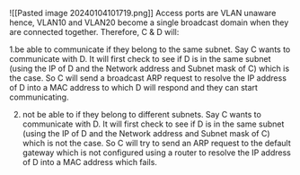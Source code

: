 ![[Pasted image 20240104101719.png]]
Access ports are VLAN unaware hence, VLAN10 and VLAN20 become a single broadcast domain when they are connected together. Therefore, C & D will:

1.be able to communicate if they belong to the same subnet. Say C wants to communicate with D. It will first check to see if D is in the same subnet (using the IP of D and the Network address and Subnet mask of C) which is the case. So C will send a broadcast ARP request to resolve the IP address of D into a MAC address to which D will respond and they can start communicating.  

2. not be able to if they belong to different subnets. Say C wants to communicate with D. It will first check to see if D is in the same subnet (using the IP of D and the Network address and Subnet mask of C) which is not the case. So C will try to send an ARP request to the default gateway which is not configured using a router to resolve the IP address of D into a MAC address which fails.

